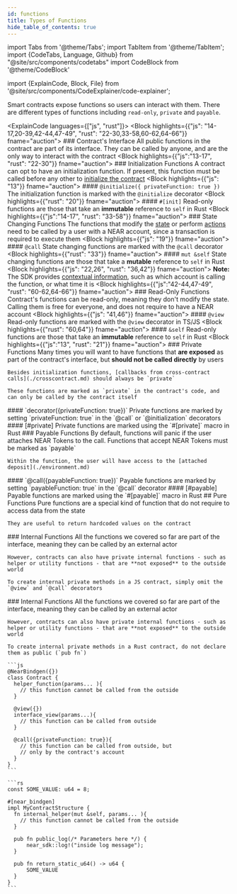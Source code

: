 ```yaml
---
id: functions
title: Types of Functions
hide_table_of_contents: true
---
```

import Tabs from '@theme/Tabs';
import TabItem from '@theme/TabItem';
import {CodeTabs, Language, Github} from "@site/src/components/codetabs"
import CodeBlock from '@theme/CodeBlock'

import {ExplainCode, Block, File} from '@site/src/components/CodeExplainer/code-explainer';

Smart contracts expose functions so users can interact with them. There are different types of functions including `read-only`, `private` and `payable`.

<ExplainCode languages={["js", "rust"]}>
  <Block highlights={{"js": "14-17,20-39,42-44,47-49", "rust": "22-30,33-58,60-62,64-66"}} fname="auction">
    ### Contract's Interface
    All public functions in the contract are part of its interface. They can be called by anyone, and are the only way to interact with the contract
  </Block>
  <Block highlights={{"js":"13-17", "rust": "22-30"}} fname="auction">
    ### Initialization Functions
    A contract can opt to have an initialization function. If present, this function must be called before any other to [initialize the contract](./storage.md) 
  </Block>
  <Block highlights={{"js": "13"}} fname="auction">
    #### `@initialize({ privateFunction: true })`
    The initialization function is marked with the `@initialize` decorator
  </Block>
  <Block highlights={{"rust": "20"}} fname="auction">
    #### `#[init]`
    Read-only functions are those that take an **immutable** reference to `self` in Rust
  </Block>
  <Block highlights={{"js":"14-17", "rust": "33-58"}} fname="auction">
    ### State Changing Functions
    The functions that modify the [state](./storage.md) or perform [actions](./actions.md) need to be called by a user with a NEAR account, since a transaction is required to execute them
  </Block>
  <Block highlights={{"js": "19"}} fname="auction">
    #### `@call`
    State changing functions are marked with the `@call` decorator
  </Block>
  <Block highlights={{"rust": "33"}} fname="auction">
    #### `mut &self`
    State changing functions are those that take a **mutable** reference to `self` in Rust
  </Block>
  <Block highlights={{"js": "22,26", "rust": "36,42"}} fname="auction">
    **Note:** The SDK provides [contextual information](./environment.md), such as which account is calling the function, or what time it is
  </Block>
  <Block highlights={{"js":"42-44,47-49", "rust": "60-62,64-66"}} fname="auction">
    ### Read-Only Functions
    Contract's functions can be read-only, meaning they don't modify the state. Calling them is free for everyone, and does not require to have a NEAR account
  </Block>
  <Block highlights={{"js": "41,46"}} fname="auction">
    #### `@view`
    Read-only functions are marked with the `@view` decorator in TS/JS
  </Block>
  <Block highlights={{"rust": "60,64"}} fname="auction">
    #### `&self`
    Read-only functions are those that take an **immutable** reference to `self` in Rust
  </Block>
  <Block highlights={{"js":"13", "rust": "21"}} fname="auction">
    ### Private Functions
    Many times you will want to have functions that **are exposed** as part of the contract's interface, but **should not be called directly** by users

    Besides initialization functions, [callbacks from cross-contract calls](./crosscontract.md) should always be `private`

    These functions are marked as `private` in the contract's code, and can only be called by the contract itself
  </Block>
  <Block highlights={{"js": "13"}} fname="auction">
    #### `decorator({privateFunction: true})`
    Private functions are marked by setting `privateFunction: true` in the `@call` or `@initialization` decorators
  </Block>
  <Block highlights={{"rust": "21"}} fname="auction">
    #### [#private]
    Private functions are marked using the `#[private]` macro in Rust
  </Block>
  <Block highlights={{"js":"19,25", "rust": "32,41"}} fname="auction">
    ### Payable Functions
    By default, functions will panic if the user attaches NEAR Tokens to the call. Functions that accept NEAR Tokens must be marked as `payable`

    Within the function, the user will have access to the [attached deposit](./environment.md)
  </Block>
  <Block highlights={{"js": "19,25"}} fname="auction">
    #### `@call({payableFunction: true})`
    Payable functions are marked by setting `payableFunction: true` in the `@call` decorator
  </Block>
  <Block highlights={{"rust": "32,41"}} fname="auction">
    #### [#payable]
    Payable functions are marked using the `#[payable]` macro in Rust
  </Block>
  <Block highlights={{"rust": "9-11,13-15"}} fname="example">
    ## Pure Functions
    Pure functions are a special kind of function that do not require to access data from the state

    They are useful to return hardcoded values on the contract
  </Block>
    <Block highlights={{"js":"3-5"}} fname="example">
    ### Internal Functions
    All the functions we covered so far are part of the interface, meaning they can be called by an external actor

    However, contracts can also have private internal functions - such as helper or utility functions - that are **not exposed** to the outside world

    To create internal private methods in a JS contract, simply omit the `@view` and `@call` decorators
  </Block>
  <Block highlights={{"rust": "5-7"}} fname="example">
    ### Internal Functions
    All the functions we covered so far are part of the interface, meaning they can be called by an external actor

    However, contracts can also have private internal functions - such as helper or utility functions - that are **not exposed** to the outside world

    To create internal private methods in a Rust contract, do not declare them as public (`pub fn`)
  </Block>
  <File
    language="js"
    fname="auction" 
    url="https://github.com/near-examples/auction-examples/blob/main/contract-ts/src/contract.ts"
    start="2"
    end="51"
  />
  <File
    language="rust"
    fname="auction"
    url="https://github.com/near-examples/auction-examples/blob/main/contract-rs/src/lib.rs"
    start="2"
    end="68"
  />
  <CodeBlock
    language="js"
    fname="example" 
  >

    ```js
    @NearBindgen({})
    class Contract {
      helper_function(params... ){
        // this function cannot be called from the outside
      }

      @view({})
      interface_view(params...){
        // this function can be called from outside
      }

      @call({privateFunction: true}){
        // this function can be called from outside, but
        // only by the contract's account
      }
    }
    ```
  </CodeBlock>
  <CodeBlock
    language="rust"
    fname="example" 
  >

    ```rs
    const SOME_VALUE: u64 = 8;

    #[near_bindgen]
    impl MyContractStructure {
      fn internal_helper(mut &self, params... ){
        // this function cannot be called from the outside
      }

      pub fn public_log(/* Parameters here */) {
          near_sdk::log!("inside log message");
      }

      pub fn return_static_u64() -> u64 {
          SOME_VALUE
      }
    }
    ```
  </CodeBlock>
</ExplainCode>